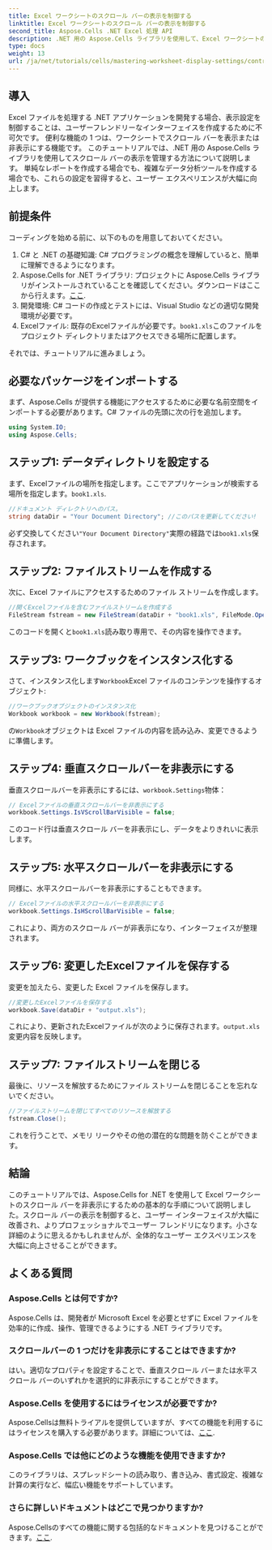 ```yaml
---
title: Excel ワークシートのスクロール バーの表示を制御する
linktitle: Excel ワークシートのスクロール バーの表示を制御する
second_title: Aspose.Cells .NET Excel 処理 API
description: .NET 用の Aspose.Cells ライブラリを使用して、Excel ワークシートのスクロール バーの表示を効果的に管理する方法を学びます。この包括的なチュートリアルでは、垂直スクロール バーと水平スクロール バーを非表示にするために必要な手順を説明します。
type: docs
weight: 13
url: /ja/net/tutorials/cells/mastering-worksheet-display-settings/controlling-scroll-bar-visibility/
---
```

## 導入

Excel ファイルを処理する .NET アプリケーションを開発する場合、表示設定を制御することは、ユーザーフレンドリーなインターフェイスを作成するために不可欠です。 便利な機能の 1 つは、ワークシートでスクロール バーを表示または非表示にする機能です。 このチュートリアルでは、.NET 用の Aspose.Cells ライブラリを使用してスクロール バーの表示を管理する方法について説明します。 単純なレポートを作成する場合でも、複雑なデータ分析ツールを作成する場合でも、これらの設定を習得すると、ユーザー エクスペリエンスが大幅に向上します。

## 前提条件

コーディングを始める前に、以下のものを用意しておいてください。

1. C# と .NET の基礎知識: C# プログラミングの概念を理解していると、簡単に理解できるようになります。
2. Aspose.Cells for .NET ライブラリ: プロジェクトに Aspose.Cells ライブラリがインストールされていることを確認してください。ダウンロードはここから行えます。[ここ](https://releases.aspose.com/cells/net/).
3. 開発環境: C# コードの作成とテストには、Visual Studio などの適切な開発環境が必要です。
4.  Excelファイル: 既存のExcelファイルが必要です。`book1.xls`このファイルをプロジェクト ディレクトリまたはアクセスできる場所に配置します。

それでは、チュートリアルに進みましょう。

## 必要なパッケージをインポートする

まず、Aspose.Cells が提供する機能にアクセスするために必要な名前空間をインポートする必要があります。C# ファイルの先頭に次の行を追加します。

```csharp
using System.IO;
using Aspose.Cells;
```

## ステップ1: データディレクトリを設定する

まず、Excelファイルの場所を指定します。ここでアプリケーションが検索する場所を指定します。`book1.xls`.

```csharp
//ドキュメント ディレクトリへのパス。
string dataDir = "Your Document Directory"; //このパスを更新してください!
```

必ず交換してください`"Your Document Directory"`実際の経路では`book1.xls`保存されます。

## ステップ2: ファイルストリームを作成する

次に、Excel ファイルにアクセスするためのファイル ストリームを作成します。

```csharp
//開くExcelファイルを含むファイルストリームを作成する
FileStream fstream = new FileStream(dataDir + "book1.xls", FileMode.Open);
```

このコードを開くと`book1.xls`読み取り専用で、その内容を操作できます。

## ステップ3: ワークブックをインスタンス化する

さて、インスタンス化します`Workbook`Excel ファイルのコンテンツを操作するオブジェクト:

```csharp
//ワークブックオブジェクトのインスタンス化
Workbook workbook = new Workbook(fstream);
```

の`Workbook`オブジェクトは Excel ファイルの内容を読み込み、変更できるように準備します。

## ステップ4: 垂直スクロールバーを非表示にする

垂直スクロールバーを非表示にするには、`workbook.Settings`物体：

```csharp
// Excelファイルの垂直スクロールバーを非表示にする
workbook.Settings.IsVScrollBarVisible = false;
```

このコード行は垂直スクロール バーを非表示にし、データをよりきれいに表示します。

## ステップ5: 水平スクロールバーを非表示にする

同様に、水平スクロールバーを非表示にすることもできます。

```csharp
// Excelファイルの水平スクロールバーを非表示にする
workbook.Settings.IsHScrollBarVisible = false;
```

これにより、両方のスクロール バーが非表示になり、インターフェイスが整理されます。

## ステップ6: 変更したExcelファイルを保存する

変更を加えたら、変更した Excel ファイルを保存します。

```csharp
//変更したExcelファイルを保存する
workbook.Save(dataDir + "output.xls");
```

これにより、更新されたExcelファイルが次のように保存されます。`output.xls`変更内容を反映します。

## ステップ7: ファイルストリームを閉じる

最後に、リソースを解放するためにファイル ストリームを閉じることを忘れないでください。

```csharp
//ファイルストリームを閉じてすべてのリソースを解放する
fstream.Close();
```

これを行うことで、メモリ リークやその他の潜在的な問題を防ぐことができます。

## 結論

このチュートリアルでは、Aspose.Cells for .NET を使用して Excel ワークシートのスクロール バーを非表示にするための基本的な手順について説明しました。スクロール バーの表示を制御すると、ユーザー インターフェイスが大幅に改善され、よりプロフェッショナルでユーザー フレンドリになります。小さな詳細のように思えるかもしれませんが、全体的なユーザー エクスペリエンスを大幅に向上させることができます。

## よくある質問

### Aspose.Cells とは何ですか?  
Aspose.Cells は、開発者が Microsoft Excel を必要とせずに Excel ファイルを効率的に作成、操作、管理できるようにする .NET ライブラリです。

### スクロールバーの 1 つだけを非表示にすることはできますか?  
はい。適切なプロパティを設定することで、垂直スクロール バーまたは水平スクロール バーのいずれかを選択的に非表示にすることができます。

### Aspose.Cells を使用するにはライセンスが必要ですか?  
 Aspose.Cellsは無料トライアルを提供していますが、すべての機能を利用するにはライセンスを購入する必要があります。詳細については、[ここ](https://purchase.aspose.com/buy).

### Aspose.Cells では他にどのような機能を使用できますか?  
このライブラリは、スプレッドシートの読み取り、書き込み、書式設定、複雑な計算の実行など、幅広い機能をサポートしています。

### さらに詳しいドキュメントはどこで見つかりますか?  
 Aspose.Cellsのすべての機能に関する包括的なドキュメントを見つけることができます。[ここ](https://reference.aspose.com/cells/net/).